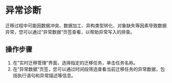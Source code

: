 # 异常诊断<a name="drs_03_0053"></a>

迁移过程中可能因数据冲突、数据加工、异构类型转化、对象缺失等因素导致数据异常，您可以通过“异常数据“页签查看，以帮助异常写入的排查。

## 操作步骤<a name="section9741152164611"></a>

1.  在“实时迁移管理”界面，选择指定的迁移任务，单击任务名称。
2.  在“异常数据“页签，您可以通过时间段筛选查看当前迁移任务的异常数据，包括执行语句和异常描述等信息。

